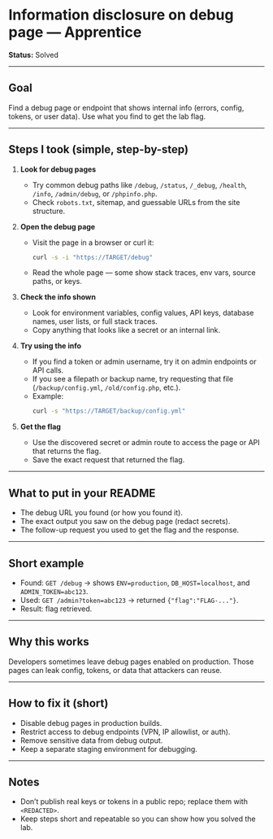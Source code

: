 # Information disclosure on debug page — Apprentice

**Status:** Solved

---

## Goal
Find a debug page or endpoint that shows internal info (errors, config, tokens, or user data). Use what you find to get the lab flag.

---

## Steps I took (simple, step-by-step)

1. **Look for debug pages**
   - Try common debug paths like `/debug`, `/status`, `/_debug`, `/health`, `/info`, `/admin/debug`, or `/phpinfo.php`.
   - Check `robots.txt`, sitemap, and guessable URLs from the site structure.

2. **Open the debug page**
   - Visit the page in a browser or curl it:
     ```bash
     curl -s -i "https://TARGET/debug"
     ```
   - Read the whole page — some show stack traces, env vars, source paths, or keys.

3. **Check the info shown**
   - Look for environment variables, config values, API keys, database names, user lists, or full stack traces.
   - Copy anything that looks like a secret or an internal link.

4. **Try using the info**
   - If you find a token or admin username, try it on admin endpoints or API calls.
   - If you see a filepath or backup name, try requesting that file (`/backup/config.yml`, `/old/config.php`, etc.).
   - Example:
     ```bash
     curl -s "https://TARGET/backup/config.yml"
     ```

5. **Get the flag**
   - Use the discovered secret or admin route to access the page or API that returns the flag.
   - Save the exact request that returned the flag.

---

## What to put in your README
- The debug URL you found (or how you found it).  
- The exact output you saw on the debug page (redact secrets).  
- The follow-up request you used to get the flag and the response.

---

## Short example
- Found: `GET /debug` → shows `ENV=production`, `DB_HOST=localhost`, and `ADMIN_TOKEN=abc123`.  
- Used: `GET /admin?token=abc123` → returned `{"flag":"FLAG-..."}`.  
- Result: flag retrieved.

---

## Why this works
Developers sometimes leave debug pages enabled on production. Those pages can leak config, tokens, or data that attackers can reuse.

---

## How to fix it (short)
- Disable debug pages in production builds.  
- Restrict access to debug endpoints (VPN, IP allowlist, or auth).  
- Remove sensitive data from debug output.  
- Keep a separate staging environment for debugging.

---

## Notes
- Don’t publish real keys or tokens in a public repo; replace them with `<REDACTED>`.  
- Keep steps short and repeatable so you can show how you solved the lab.
